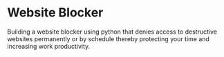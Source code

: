 # Website Blocker
Building a website blocker using python that denies access to destructive websites permanently or by schedule thereby protecting your time and increasing work productivity.
